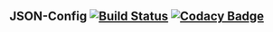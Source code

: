 ## JSON-Config [![Build Status](https://travis-ci.org/binaryoverload/JSON-Config.svg?branch=master)](https://travis-ci.org/binaryoverload/JSON-Config) [![Codacy Badge](https://api.codacy.com/project/badge/Grade/099d96844fad4e91895e1436eb16eace)](https://www.codacy.com/app/wegg7250/JSON-Config?utm_source=github.com&amp;utm_medium=referral&amp;utm_content=binaryoverload/JSON-Config&amp;utm_campaign=Badge_Grade)
